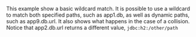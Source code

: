 This example show a basic wildcard match.  It is possible to use a wildcard to match both specified paths, such as app1.db, as well as dynamic paths, such as app9.db.url.  It also shows what happens in the case of a collision.  Notice that app2.db.url returns a different value, `jdbc:h2:/other/path`
